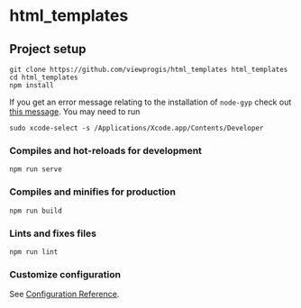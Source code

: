 # html_templates

## Project setup
```
git clone https://github.com/viewprogis/html_templates html_templates
cd html_templates
npm install
```
If you get an error message relating to the installation of `node-gyp` check out [this message](https://github.com/nodejs/node-gyp/issues/569). You may need to run 
```
sudo xcode-select -s /Applications/Xcode.app/Contents/Developer
```  

### Compiles and hot-reloads for development
```
npm run serve
```

### Compiles and minifies for production
```
npm run build
```

### Lints and fixes files
```
npm run lint
```

### Customize configuration
See [Configuration Reference](https://cli.vuejs.org/config/).
